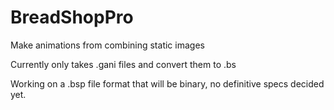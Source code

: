 # BreadShopPro
Make animations from combining static images

Currently only takes .gani files and convert them to .bs

Working on a .bsp file format that will be binary, no definitive specs decided yet.
